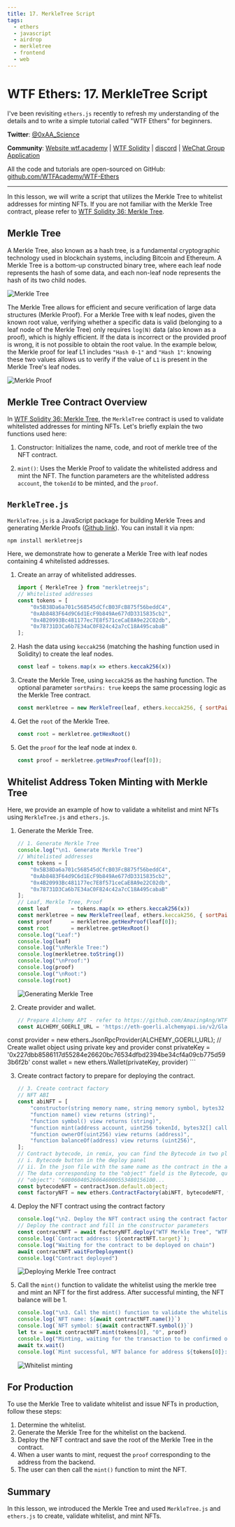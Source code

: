```yaml
---
title: 17. MerkleTree Script
tags:
  - ethers
  - javascript
  - airdrop
  - merkletree
  - frontend
  - web
---
```


# WTF Ethers: 17. MerkleTree Script

I've been revisiting `ethers.js` recently to refresh my understanding of the details and to write a simple tutorial called "WTF Ethers" for beginners.

**Twitter**: [@0xAA_Science](https://twitter.com/0xAA_Science)

**Community**: [Website wtf.academy](https://wtf.academy) | [WTF Solidity](https://github.com/AmazingAng/WTF-Solidity) | [discord](https://discord.gg/5akcruXrsk) | [WeChat Group Application](https://docs.google.com/forms/d/e/1FAIpQLSe4KGT8Sh6sJ7hedQRuIYirOoZK_85miz3dw7vA1-YjodgJ-A/viewform?usp=sf_link)

All the code and tutorials are open-sourced on GitHub: [github.com/WTFAcademy/WTF-Ethers](https://github.com/WTFAcademy/WTF-Ethers)

-----

In this lesson, we will write a script that utilizes the Merkle Tree to whitelist addresses for minting NFTs. If you are not familiar with the Merkle Tree contract, please refer to [WTF Solidity 36: Merkle Tree](https://www.wtf.academy/solidity-application/MerkleTree/).

## Merkle Tree
A Merkle Tree, also known as a hash tree, is a fundamental cryptographic technology used in blockchain systems, including Bitcoin and Ethereum. A Merkle Tree is a bottom-up constructed binary tree, where each leaf node represents the hash of some data, and each non-leaf node represents the hash of its two child nodes.

![Merkle Tree](./img/17-1.png)

The Merkle Tree allows for efficient and secure verification of large data structures (Merkle Proof). For a Merkle Tree with `N` leaf nodes, given the known root value, verifying whether a specific data is valid (belonging to a leaf node of the Merkle Tree) only requires `log(N)` data (also known as a proof), which is highly efficient. If the data is incorrect or the provided proof is wrong, it is not possible to obtain the root value. In the example below, the Merkle proof for leaf L1 includes `"Hash 0-1"` and `"Hash 1"`: knowing these two values allows us to verify if the value of `L1` is present in the Merkle Tree's leaf nodes.

![Merkle Proof](./img/17-2.png)

## Merkle Tree Contract Overview

In [WTF Solidity 36: Merkle Tree](https://github.com/AmazingAng/WTF-Solidity/blob/main/36_MerkleTree/readme.md), the `MerkleTree` contract is used to validate whitelisted addresses for minting NFTs. Let's briefly explain the two functions used here:

1. Constructor: Initializes the name, code, and root of merkle tree of the NFT contract.

2. `mint()`: Uses the Merkle Proof to validate the whitelisted address and mint the NFT. The function parameters are the whitelisted address `account`, the `tokenId` to be minted, and the `proof`.

## `MerkleTree.js`

`MerkleTree.js` is a JavaScript package for building Merkle Trees and generating Merkle Proofs ([Github link](https://github.com/miguelmota/merkletreejs)). You can install it via npm:

```shell
npm install merkletreejs
```

Here, we demonstrate how to generate a Merkle Tree with leaf nodes containing 4 whitelisted addresses.

1. Create an array of whitelisted addresses.
    ```js
    import { MerkleTree } from "merkletreejs";
    // Whitelisted addresses
    const tokens = [
        "0x5B38Da6a701c568545dCfcB03FcB875f56beddC4", 
        "0xAb8483F64d9C6d1EcF9b849Ae677dD3315835cb2",
        "0x4B20993Bc481177ec7E8f571ceCaE8A9e22C02db",
        "0x78731D3Ca6b7E34aC0F824c42a7cC18A495cabaB"
    ];
    ```

2. Hash the data using `keccak256` (matching the hashing function used in Solidity) to create the leaf nodes.

    ```js
    const leaf = tokens.map(x => ethers.keccak256(x))
    ```

3. Create the Merkle Tree, using `keccak256` as the hashing function. The optional parameter `sortPairs: true` keeps the same processing logic as the Merkle Tree contract.

    ```js
    const merkletree = new MerkleTree(leaf, ethers.keccak256, { sortPairs: true });
    ```

4. Get the `root` of the Merkle Tree.
    ```js
    const root = merkletree.getHexRoot()
    ```

5. Get the `proof` for the leaf node at index `0`.
    ```js
    const proof = merkletree.getHexProof(leaf[0]);
    ```

## Whitelist Address Token Minting with Merkle Tree

Here, we provide an example of how to validate a whitelist and mint NFTs using `MerkleTree.js` and `ethers.js`.

1. Generate the Merkle Tree.

    ```js
    // 1. Generate Merkle Tree
    console.log("\n1. Generate Merkle Tree")
    // Whitelisted addresses
    const tokens = [
        "0x5B38Da6a701c568545dCfcB03FcB875f56beddC4", 
        "0xAb8483F64d9C6d1EcF9b849Ae677dD3315835cb2",
        "0x4B20993Bc481177ec7E8f571ceCaE8A9e22C02db",
        "0x78731D3Ca6b7E34aC0F824c42a7cC18A495cabaB"
    ];
    // Leaf, Merkle Tree, Proof
    const leaf       = tokens.map(x => ethers.keccak256(x))
    const merkletree = new MerkleTree(leaf, ethers.keccak256, { sortPairs: true });
    const proof      = merkletree.getHexProof(leaf[0]);
    const root       = merkletree.getHexRoot()
    console.log("Leaf:")
    console.log(leaf)
    console.log("\nMerkle Tree:")
    console.log(merkletree.toString())
    console.log("\nProof:")
    console.log(proof)
    console.log("\nRoot:")
    console.log(root)
    ```
    ![Generating Merkle Tree](./img/17-3.png)

2. Create provider and wallet.

    ```js
    // Prepare Alchemy API - refer to https://github.com/AmazingAng/WTF-Solidity/blob/main/Topics/Tools/TOOL04_Alchemy/readme.md 
    const ALCHEMY_GOERLI_URL = 'https://eth-goerli.alchemyapi.io/v2/GlaeWuylnNM3uuOo-SAwJxuwTdqHaY5l';
const provider = new ethers.JsonRpcProvider(ALCHEMY_GOERLI_URL);
    // Create wallet object using private key and provider
    const privateKey = '0x227dbb8586117d55284e26620bc76534dfbd2394be34cf4a09cb775d593b6f2b'
    const wallet = new ethers.Wallet(privateKey, provider)
    ```

3. Create contract factory to prepare for deploying the contract.

    ```js
    // 3. Create contract factory
    // NFT ABI
    const abiNFT = [
        "constructor(string memory name, string memory symbol, bytes32 merkleroot)",
        "function name() view returns (string)",
        "function symbol() view returns (string)",
        "function mint(address account, uint256 tokenId, bytes32[] calldata proof) external",
        "function ownerOf(uint256) view returns (address)",
        "function balanceOf(address) view returns (uint256)",
    ];
    // Contract bytecode, in remix, you can find the Bytecode in two places
    // i. Bytecode button in the deploy panel
    // ii. In the json file with the same name as the contract in the artifact folder in the file panel
    // The data corresponding to the "object" field is the Bytecode, quite long, starting with 608060
    // "object": "608060405260646000553480156100...
    const bytecodeNFT = contractJson.default.object;
    const factoryNFT = new ethers.ContractFactory(abiNFT, bytecodeNFT, wallet);
    ```

4. Deploy the NFT contract using the contract factory

    ```js
    console.log("\n2. Deploy the NFT contract using the contract factory")
    // Deploy the contract and fill in the constructor parameters
    const contractNFT = await factoryNFT.deploy("WTF Merkle Tree", "WTF", root)
    console.log(`Contract address: ${contractNFT.target}`);
    console.log("Waiting for the contract to be deployed on chain")
    await contractNFT.waitForDeployment()
    console.log("Contract deployed")
    ```
    ![Deploying Merkle Tree contract](./img/17-4.png)

5. Call the `mint()` function to validate the whitelist using the merkle tree and mint an NFT for the first address. After successful minting, the NFT balance will be 1.
    ```js
    console.log("\n3. Call the mint() function to validate the whitelist using the merkle tree and mint an NFT for the first address")
    console.log(`NFT name: ${await contractNFT.name()}`)
    console.log(`NFT symbol: ${await contractNFT.symbol()}`)
    let tx = await contractNFT.mint(tokens[0], "0", proof)
    console.log("Minting, waiting for the transaction to be confirmed on chain")
    await tx.wait()
    console.log(`Mint successful, NFT balance for address ${tokens[0]}: ${await contractNFT.balanceOf(tokens[0])}\n`)
    ```
    ![Whitelist minting](./img/17-5.png)

## For Production

To use the Merkle Tree to validate whitelist and issue NFTs in production, follow these steps:

1. Determine the whitelist.
2. Generate the Merkle Tree for the whitelist on the backend.
3. Deploy the NFT contract and save the root of the Merkle Tree in the contract.
4. When a user wants to mint, request the `proof` corresponding to the address from the backend.
5. The user can then call the `mint()` function to mint the NFT.

## Summary

In this lesson, we introduced the Merkle Tree and used `MerkleTree.js` and `ethers.js` to create, validate whitelist, and mint NFTs.